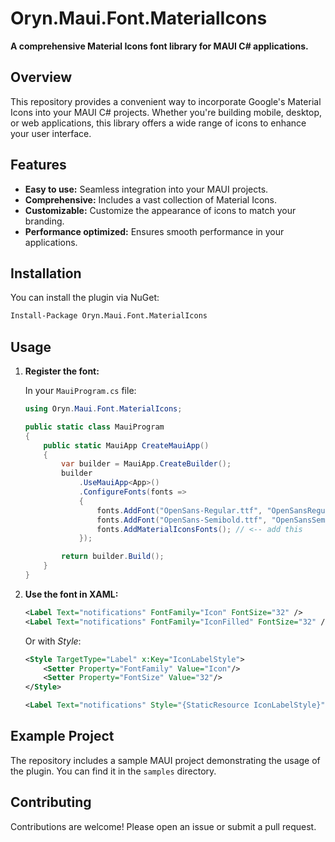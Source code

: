 
# Oryn.Maui.Font.MaterialIcons

**A comprehensive Material Icons font library for MAUI C# applications.**

## Overview
This repository provides a convenient way to incorporate Google's Material Icons into your MAUI C# projects. Whether you're building mobile, desktop, or web applications, this library offers a wide range of icons to enhance your user interface.

## Features
* **Easy to use:** Seamless integration into your MAUI projects.
* **Comprehensive:** Includes a vast collection of Material Icons.
* **Customizable:** Customize the appearance of icons to match your branding.
* **Performance optimized:** Ensures smooth performance in your applications.


## Installation

You can install the plugin via NuGet:

```bash
Install-Package Oryn.Maui.Font.MaterialIcons
```

## Usage

1.  **Register the font:**

    In your `MauiProgram.cs` file:

    ```csharp
    using Oryn.Maui.Font.MaterialIcons;

    public static class MauiProgram
    {
        public static MauiApp CreateMauiApp()
        {
            var builder = MauiApp.CreateBuilder();
            builder
                .UseMauiApp<App>()
                .ConfigureFonts(fonts =>
                {
                    fonts.AddFont("OpenSans-Regular.ttf", "OpenSansRegular");
					fonts.AddFont("OpenSans-Semibold.ttf", "OpenSansSemibold");
					fonts.AddMaterialIconsFonts(); // <-- add this
                });

            return builder.Build();
        }
    }
    ```

2.  **Use the font in XAML:**

    ```xml
    <Label Text="notifications" FontFamily="Icon" FontSize="32" />
    <Label Text="notifications" FontFamily="IconFilled" FontSize="32" />
    ```

    Or with *Style*:

    ```xml
    <Style TargetType="Label" x:Key="IconLabelStyle">
        <Setter Property="FontFamily" Value="Icon"/>
        <Setter Property="FontSize" Value="32"/>
    </Style>

    <Label Text="notifications" Style="{StaticResource IconLabelStyle}"/>
    ```

## Example Project

The repository includes a sample MAUI project demonstrating the usage of the plugin. You can find it in the `samples` directory.

## Contributing

Contributions are welcome! Please open an issue or submit a pull request.
